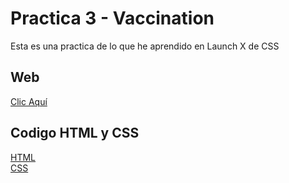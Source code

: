 # Practica 3 - Vaccination

Esta es una practica de lo que he aprendido en Launch X de CSS

<h2>Web</h2>
<a href="#">Clic Aquí</a>

<h2>Codigo HTML y CSS</h2>
<a href="index.html">HTML</a>
<br>
<a href="style.css">CSS</a>